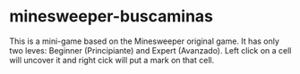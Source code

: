 # minesweeper-buscaminas
This is a mini-game based on the Minesweeper original game. It has only two leves: Beginner (Principiante) and Expert (Avanzado).
Left click on a cell will uncover it and right cick will put a mark on that cell.
